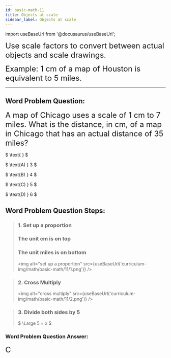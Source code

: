 ```yaml
---
id: basic-math-11
title: Objects at scale
sidebar_label: Objects at scale
---
```


import useBaseUrl from '@docusaurus/useBaseUrl';

<font size="5">Use scale factors to convert between actual objects and scale drawings. </font>

<font size="5">Example:
1 cm of a map of Houston is equivalent to 5 miles.
</font>

---

## Word Problem Question:

<font size="5">A map of Chicago uses a scale of 1 cm to 7 miles. What is the distance, in cm, of a map in Chicago that has an actual distance of 35 miles?</font>

$
  \text{ }
$

$
 \text{A) } 3
$

$
\text{B) } 4
$

$
\text{C) } 5
$

$
  \text{D) } 6
$

## Word Problem Question Steps:

> ### 1. Set up a proportion
>
> ### The unit cm is on top
>
> ### The unit miles is on bottom
>
> <img alt="set up a proportion" src={useBaseUrl('curriculum-img/math/basic-math/11/1.png')} />

> ### 2. Cross Multiply
>
> <img alt="cross multiply" src={useBaseUrl('curriculum-img/math/basic-math/11/2.png')} />

> ### 3. Divide both sides by 5
>
> $
  \Large 5 = x
$

### Word Problem Question Answer:

<font size="5">C</font>

